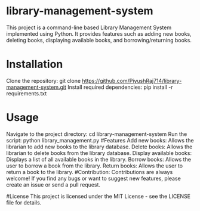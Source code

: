 # library-management-system

This project is a command-line based Library Management System implemented using Python. It provides features such as adding new books, deleting books, displaying available books, and borrowing/returning books.

# Installation
Clone the repository: git clone https://github.com/PiyushRaj714/library-management-system.git
Install required dependencies: pip install -r requirements.txt

# Usage
Navigate to the project directory: cd library-management-system
Run the script: python library_management.py
#Features
Add new books: Allows the librarian to add new books to the library database.
Delete books: Allows the librarian to delete books from the library database.
Display available books: Displays a list of all available books in the library.
Borrow books: Allows the user to borrow a book from the library.
Return books: Allows the user to return a book to the library.
#Contribution:
Contributions are always welcome! If you find any bugs or want to suggest new features, please create an issue or send a pull request.

#License
This project is licensed under the MIT License - see the LICENSE file for details.
